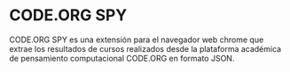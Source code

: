 # CODE.ORG SPY

CODE.ORG SPY es una extensión para el navegador web chrome que extrae los resultados de cursos realizados desde la plataforma académica de pensamiento computacional CODE.ORG en formato JSON.
